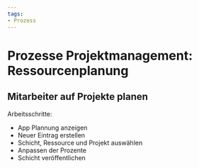 ```yaml
---
tags:
- Prozess
---
```

# Prozesse Projektmanagement: Ressourcenplanung

## Mitarbeiter auf Projekte planen

Arbeitsschritte:
* App Plannung anzeigen
* Neuer Eintrag erstellen
* Schicht, Ressource und Projekt auswählen
* Anpassen der Prozente
* Schicht veröffentlichen